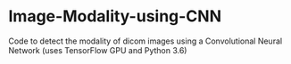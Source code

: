 # Image-Modality-using-CNN
Code to detect the modality of dicom images using a Convolutional Neural Network (uses TensorFlow GPU and Python 3.6)
